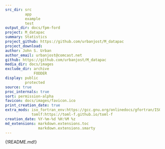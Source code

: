 ```yaml
---
src_dir: src
         app
         example
         test
output_dir: docs/fpm-ford
project: M_datapac
summary: Statistics
project_github: https://github.com/urbanjost/M_datapac
project_download:
author: John S. Urban
author_email: urbanjost@comcast.net
github: https://github.com/urbanjost/M_datapac
media_dir: docs/images
exclude_dir: archive
             FODDER
display: public
         protected
source: true
proc_internals: true
sort: permission-alpha
favicon: docs/images/favicon.ico
print_creation_date: true
extra_mods: iso_fortran_env:https://gcc.gnu.org/onlinedocs/gfortran/ISO_005fFORTRAN_005fENV.html
            tomlf:https://toml-f.github.io/toml-f
creation_date: %Y-%m-%d %H:%M %z
md_extensions: markdown.extensions.toc
               markdown.extensions.smarty
---
```


{!README.md!}

